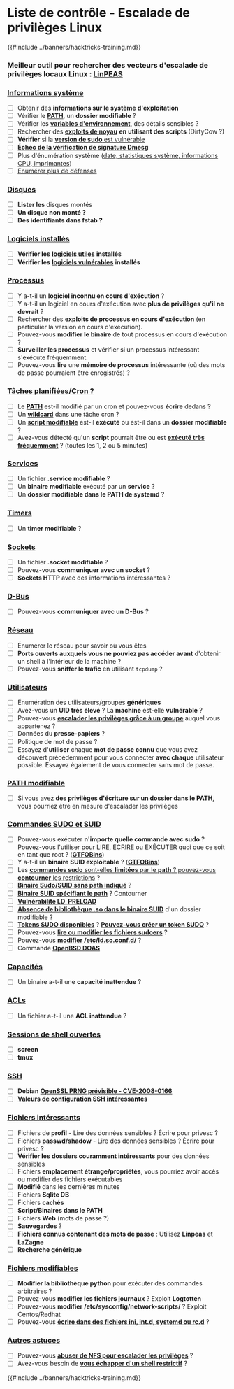 # Liste de contrôle - Escalade de privilèges Linux

{{#include ../banners/hacktricks-training.md}}

### **Meilleur outil pour rechercher des vecteurs d'escalade de privilèges locaux Linux :** [**LinPEAS**](https://github.com/carlospolop/privilege-escalation-awesome-scripts-suite/tree/master/linPEAS)

### [Informations système](privilege-escalation/index.html#system-information)

- [ ] Obtenir des **informations sur le système d'exploitation**
- [ ] Vérifier le [**PATH**](privilege-escalation/index.html#path), un **dossier modifiable** ?
- [ ] Vérifier les [**variables d'environnement**](privilege-escalation/index.html#env-info), des détails sensibles ?
- [ ] Rechercher des [**exploits de noyau**](privilege-escalation/index.html#kernel-exploits) **en utilisant des scripts** (DirtyCow ?)
- [ ] **Vérifier** si la [**version de sudo** est vulnérable](privilege-escalation/index.html#sudo-version)
- [ ] [**Échec de la vérification de signature Dmesg**](privilege-escalation/index.html#dmesg-signature-verification-failed)
- [ ] Plus d'énumération système ([date, statistiques système, informations CPU, imprimantes](privilege-escalation/index.html#more-system-enumeration))
- [ ] [Énumérer plus de défenses](privilege-escalation/index.html#enumerate-possible-defenses)

### [Disques](privilege-escalation/index.html#drives)

- [ ] **Lister les** disques montés
- [ ] **Un disque non monté ?**
- [ ] **Des identifiants dans fstab ?**

### [**Logiciels installés**](privilege-escalation/index.html#installed-software)

- [ ] **Vérifier les** [**logiciels utiles**](privilege-escalation/index.html#useful-software) **installés**
- [ ] **Vérifier les** [**logiciels vulnérables**](privilege-escalation/index.html#vulnerable-software-installed) **installés**

### [Processus](privilege-escalation/index.html#processes)

- [ ] Y a-t-il un **logiciel inconnu en cours d'exécution** ?
- [ ] Y a-t-il un logiciel en cours d'exécution avec **plus de privilèges qu'il ne devrait** ?
- [ ] Rechercher des **exploits de processus en cours d'exécution** (en particulier la version en cours d'exécution).
- [ ] Pouvez-vous **modifier le binaire** de tout processus en cours d'exécution ?
- [ ] **Surveiller les processus** et vérifier si un processus intéressant s'exécute fréquemment.
- [ ] Pouvez-vous **lire** une **mémoire de processus** intéressante (où des mots de passe pourraient être enregistrés) ?

### [Tâches planifiées/Cron ?](privilege-escalation/index.html#scheduled-jobs)

- [ ] Le [**PATH**](privilege-escalation/index.html#cron-path) est-il modifié par un cron et pouvez-vous **écrire** dedans ?
- [ ] Un [**wildcard**](privilege-escalation/index.html#cron-using-a-script-with-a-wildcard-wildcard-injection) dans une tâche cron ?
- [ ] Un [**script modifiable**](privilege-escalation/index.html#cron-script-overwriting-and-symlink) est-il **exécuté** ou est-il dans un **dossier modifiable** ?
- [ ] Avez-vous détecté qu'un **script** pourrait être ou est [**exécuté très fréquemment**](privilege-escalation/index.html#frequent-cron-jobs) ? (toutes les 1, 2 ou 5 minutes)

### [Services](privilege-escalation/index.html#services)

- [ ] Un fichier **.service** **modifiable** ?
- [ ] Un **binaire modifiable** exécuté par un **service** ?
- [ ] Un **dossier modifiable dans le PATH de systemd** ?

### [Timers](privilege-escalation/index.html#timers)

- [ ] Un **timer modifiable** ?

### [Sockets](privilege-escalation/index.html#sockets)

- [ ] Un fichier **.socket** **modifiable** ?
- [ ] Pouvez-vous **communiquer avec un socket** ?
- [ ] **Sockets HTTP** avec des informations intéressantes ?

### [D-Bus](privilege-escalation/index.html#d-bus)

- [ ] Pouvez-vous **communiquer avec un D-Bus** ?

### [Réseau](privilege-escalation/index.html#network)

- [ ] Énumérer le réseau pour savoir où vous êtes
- [ ] **Ports ouverts auxquels vous ne pouviez pas accéder avant** d'obtenir un shell à l'intérieur de la machine ?
- [ ] Pouvez-vous **sniffer le trafic** en utilisant `tcpdump` ?

### [Utilisateurs](privilege-escalation/index.html#users)

- [ ] Énumération des utilisateurs/groupes **génériques**
- [ ] Avez-vous un **UID très élevé** ? La **machine** est-elle **vulnérable** ?
- [ ] Pouvez-vous [**escalader les privilèges grâce à un groupe**](privilege-escalation/interesting-groups-linux-pe/) auquel vous appartenez ?
- [ ] Données du **presse-papiers** ?
- [ ] Politique de mot de passe ?
- [ ] Essayez d'**utiliser** chaque **mot de passe connu** que vous avez découvert précédemment pour vous connecter **avec chaque** utilisateur possible. Essayez également de vous connecter sans mot de passe.

### [PATH modifiable](privilege-escalation/index.html#writable-path-abuses)

- [ ] Si vous avez **des privilèges d'écriture sur un dossier dans le PATH**, vous pourriez être en mesure d'escalader les privilèges

### [Commandes SUDO et SUID](privilege-escalation/index.html#sudo-and-suid)

- [ ] Pouvez-vous exécuter **n'importe quelle commande avec sudo** ? Pouvez-vous l'utiliser pour LIRE, ÉCRIRE ou EXÉCUTER quoi que ce soit en tant que root ? ([**GTFOBins**](https://gtfobins.github.io))
- [ ] Y a-t-il un **binaire SUID exploitable** ? ([**GTFOBins**](https://gtfobins.github.io))
- [ ] Les [**commandes sudo** sont-elles **limitées** par le **path** ? pouvez-vous **contourner** les restrictions](privilege-escalation/index.html#sudo-execution-bypassing-paths) ?
- [ ] [**Binaire Sudo/SUID sans path indiqué**](privilege-escalation/index.html#sudo-command-suid-binary-without-command-path) ?
- [ ] [**Binaire SUID spécifiant le path**](privilege-escalation/index.html#suid-binary-with-command-path) ? Contourner
- [ ] [**Vulnérabilité LD_PRELOAD**](privilege-escalation/index.html#ld_preload)
- [ ] [**Absence de bibliothèque .so dans le binaire SUID**](privilege-escalation/index.html#suid-binary-so-injection) d'un dossier modifiable ?
- [ ] [**Tokens SUDO disponibles**](privilege-escalation/index.html#reusing-sudo-tokens) ? [**Pouvez-vous créer un token SUDO**](privilege-escalation/index.html#var-run-sudo-ts-less-than-username-greater-than) ?
- [ ] Pouvez-vous [**lire ou modifier les fichiers sudoers**](privilege-escalation/index.html#etc-sudoers-etc-sudoers-d) ?
- [ ] Pouvez-vous [**modifier /etc/ld.so.conf.d/**](privilege-escalation/index.html#etc-ld-so-conf-d) ?
- [ ] Commande [**OpenBSD DOAS**](privilege-escalation/index.html#doas)

### [Capacités](privilege-escalation/index.html#capabilities)

- [ ] Un binaire a-t-il une **capacité inattendue** ?

### [ACLs](privilege-escalation/index.html#acls)

- [ ] Un fichier a-t-il une **ACL inattendue** ?

### [Sessions de shell ouvertes](privilege-escalation/index.html#open-shell-sessions)

- [ ] **screen**
- [ ] **tmux**

### [SSH](privilege-escalation/index.html#ssh)

- [ ] **Debian** [**OpenSSL PRNG prévisible - CVE-2008-0166**](privilege-escalation/index.html#debian-openssl-predictable-prng-cve-2008-0166)
- [ ] [**Valeurs de configuration SSH intéressantes**](privilege-escalation/index.html#ssh-interesting-configuration-values)

### [Fichiers intéressants](privilege-escalation/index.html#interesting-files)

- [ ] Fichiers de **profil** - Lire des données sensibles ? Écrire pour privesc ?
- [ ] Fichiers **passwd/shadow** - Lire des données sensibles ? Écrire pour privesc ?
- [ ] **Vérifier les dossiers couramment intéressants** pour des données sensibles
- [ ] Fichiers **emplacement étrange/propriétés**, vous pourriez avoir accès ou modifier des fichiers exécutables
- [ ] **Modifié** dans les dernières minutes
- [ ] Fichiers **Sqlite DB**
- [ ] Fichiers **cachés**
- [ ] **Script/Binaires dans le PATH**
- [ ] Fichiers **Web** (mots de passe ?)
- [ ] **Sauvegardes** ?
- [ ] **Fichiers connus contenant des mots de passe** : Utilisez **Linpeas** et **LaZagne**
- [ ] **Recherche générique**

### [**Fichiers modifiables**](privilege-escalation/index.html#writable-files)

- [ ] **Modifier la bibliothèque python** pour exécuter des commandes arbitraires ?
- [ ] Pouvez-vous **modifier les fichiers journaux** ? Exploit **Logtotten**
- [ ] Pouvez-vous **modifier /etc/sysconfig/network-scripts/** ? Exploit Centos/Redhat
- [ ] Pouvez-vous [**écrire dans des fichiers ini, int.d, systemd ou rc.d**](privilege-escalation/index.html#init-init-d-systemd-and-rc-d) ?

### [**Autres astuces**](privilege-escalation/index.html#other-tricks)

- [ ] Pouvez-vous [**abuser de NFS pour escalader les privilèges**](privilege-escalation/index.html#nfs-privilege-escalation) ?
- [ ] Avez-vous besoin de [**vous échapper d'un shell restrictif**](privilege-escalation/index.html#escaping-from-restricted-shells) ?

{{#include ../banners/hacktricks-training.md}}
